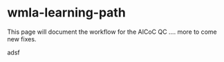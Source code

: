 # wmla-learning-path

This page will document the workflow for the AICoC QC .... more to come
new fixes.


adsf
